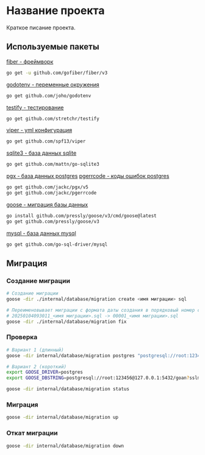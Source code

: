 # Название проекта

Краткое писание проекта.

## Используемые пакеты

[fiber - фреймворк](https://github.com/gofiber/fiber)

```bash
go get -u github.com/gofiber/fiber/v3
```

[godotenv - переменные окружения](https://github.com/joho/godotenv)

```bash
go get github.com/joho/godotenv
```

[testify - тестирование](https://github.com/stretchr/testify)

```bash
go get github.com/stretchr/testify
```

[viper - yml конфигурация](https://github.com/spf13/viper)

```bash
go get github.com/spf13/viper
```

[sqlite3 - база данных sqlite](https://github.com/mattn/go-sqlite3)

```bash
go get github.com/mattn/go-sqlite3
```

[pgx - база данных postgres](https://github.com/jackc/pgx)
[pgerrcode - коды ошибок postgres](https://github.com/jackc/pgerrcode)

```bash
go get github.com/jackc/pgx/v5
go get github.com/jackc/pgerrcode
```

[goose - миграция базы данных](https://github.com/pressly/goose)

```bash
go install github.com/pressly/goose/v3/cmd/goose@latest
go get github.com/pressly/goose/v3
```

[mysql - база данных mysql](https://github.com/go-sql-driver/mysql)

```bash
go get github.com/go-sql-driver/mysql
```

## Миграция

### Создание миграции

```bash
# Создание миграции
goose -dir ./internal/database/migration create <имя миграции> sql

# Переименовывает миграции с формата даты создания в порядковый номер создания
# 20250104093011_<имя миграции>.sql -> 00001_<имя миграции>.sql
goose -dir ./internal/database/migration fix
```

### Проверка

```bash
# Вариант 1 (длинный)
goose -dir internal/database/migration postgres "postgresql://root:123456@127.0.0.1:5432/goan?sslmode=disable" status

# Вариант 2 (короткий)
export GOOSE_DRIVER=postgres
export GOOSE_DBSTRING=postgresql://root:123456@127.0.0.1:5432/goan?sslmode=disable

goose -dir internal/database/migration status
```

### Миграция

```bash
goose -dir internal/database/migration up
```

### Откат миграции

```bash
goose -dir internal/database/migration down
```
